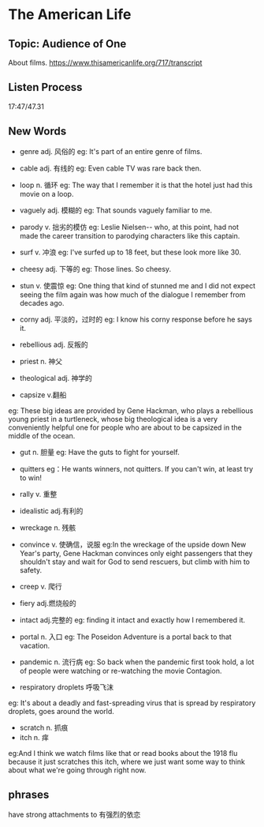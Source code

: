 # The American Life
## Topic: Audience of One
About films.
https://www.thisamericanlife.org/717/transcript

## Listen Process
17:47/47.31 
## New Words

- genre adj. 风俗的
eg: It's part of an entire genre of films.

- cable adj. 有线的
eg: Even cable TV was rare back then.

- loop n. 循环
eg: The way that I remember it is that the hotel just had this movie on a loop.

- vaguely adj. 模糊的
eg: That sounds vaguely familiar to me. 

- parody v. 拙劣的模仿
eg: Leslie Nielsen-- who, at this point, had not made the career transition to parodying characters like this captain.

- surf v. 冲浪
eg: I've surfed up to 18 feet, but these look more like 30.

- cheesy adj. 下等的
eg: Those lines. So cheesy.

- stun v. 使震惊
eg:  One thing that kind of stunned me and I did not expect seeing the film again was how much of the dialogue I remember from decades ago. 

- corny adj. 平淡的，过时的
eg: I know his corny response before he says it.

- rebellious adj. 反叛的
- priest n. 神父
- theological adj. 神学的
- capsize v.翻船

eg: These big ideas are provided by Gene Hackman, who plays a rebellious young priest in a turtleneck, whose big theological idea is a very conveniently helpful one for people who are about to be capsized in the middle of the ocean.

- gut n. 胆量
eg: Have the guts to fight for yourself. 

- quitters
eg：He wants winners, not quitters. If you can't win, at least try to win!

- rally v. 重整
- idealistic adj.有利的

- wreckage n. 残骸
- convince v. 使确信，说服
eg:In the wreckage of the upside down New Year's party, Gene Hackman convinces only eight passengers that they shouldn't stay and wait for God to send rescuers, but climb with him to safety.

- creep v. 爬行
- fiery adj.燃烧般的

- intact adj.完整的
eg: finding it intact and exactly how I remembered it.

- portal n. 入口
eg: The Poseidon Adventure is a portal back to that vacation.

- pandemic n. 流行病
eg: So back when the pandemic first took hold, a lot of people were watching or re-watching the movie Contagion.

- respiratory droplets 呼吸飞沫

eg: It's about a deadly and fast-spreading virus that is spread by respiratory droplets, goes around the world.

- scratch n. 抓痕
- itch n. 痒

eg:And I think we watch films like that or read books about the 1918 flu because it just scratches this itch, where we just want some way to think about what we're going through right now.







## phrases
have strong attachments to 有强烈的依恋